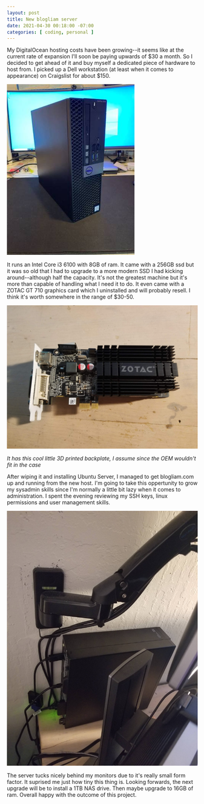 ```yaml
---
layout: post
title: New blogliam server
date: 2021-04-30 00:18:00 -07:00
categories: [ coding, personal ]
---
```


My DigitalOcean hosting costs have been growing--it seems like at the current rate of expansion I'll soon be paying upwards of $30 a month. So I decided to get ahead of it and buy myself a dedicated piece of hardware to host from. I picked up a Dell workstation (at least when it comes to appearance) on Craigslist for about $150.

![the machine](/assets/img/2021-04-30-new-blogliam-server/craigslist.jpg)

It runs an Intel Core i3 6100 with 8GB of ram. It came with a 256GB ssd but it was so old that I had to upgrade to a more modern SSD I had kicking around--although half the capacity. It's not the greatest machine but it's more than capable of handling what I need it to do. It even came with a ZOTAC GT 710 graphics card which I uninstalled and will probably resell. I think it's worth somewhere in the range of $30-50.

![zotac](/assets/img/2021-04-30-new-blogliam-server/zotac.jpg)

_It has this cool little 3D printed backplate, I assume since the OEM wouldn't fit in the case_

After wiping it and installing Ubuntu Server, I managed to get blogliam.com up and running from the new host. I'm going to take this oppertunity to grow my sysadmin skills since I'm normally a little bit lazy when it comes to administration. I spent the evening reviewing my SSH keys, linux permissions and user management skills.

![installed](/assets/img/2021-04-30-new-blogliam-server/installed.jpg)

The server tucks nicely behind my monitors due to it's really small form factor. It suprised me just how tiny this thing is. Looking forwards, the next upgrade will be to install a 1TB NAS drive. Then maybe upgrade to 16GB of ram. Overall happy with the outcome of this project.
